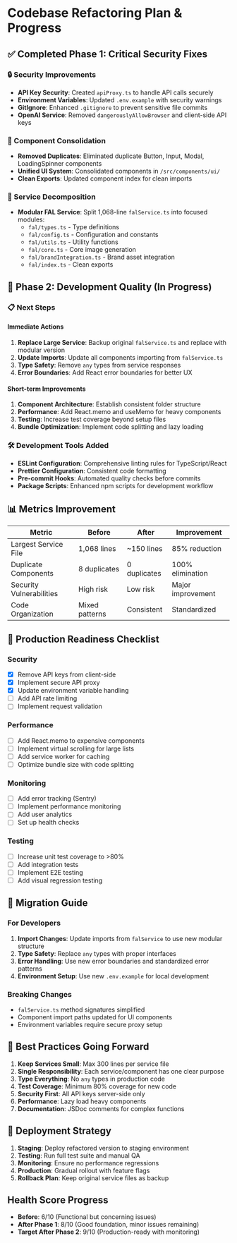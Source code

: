 # Codebase Refactoring Plan & Progress

## ✅ Completed Phase 1: Critical Security Fixes

### 🔒 Security Improvements
- **API Key Security**: Created `apiProxy.ts` to handle API calls securely
- **Environment Variables**: Updated `.env.example` with security warnings
- **GitIgnore**: Enhanced `.gitignore` to prevent sensitive file commits
- **OpenAI Service**: Removed `dangerouslyAllowBrowser` and client-side API keys

### 🧹 Component Consolidation
- **Removed Duplicates**: Eliminated duplicate Button, Input, Modal, LoadingSpinner components
- **Unified UI System**: Consolidated components in `/src/components/ui/`
- **Clean Exports**: Updated component index for clean imports

### 🔧 Service Decomposition
- **Modular FAL Service**: Split 1,068-line `falService.ts` into focused modules:
  - `fal/types.ts` - Type definitions
  - `fal/config.ts` - Configuration and constants
  - `fal/utils.ts` - Utility functions
  - `fal/core.ts` - Core image generation
  - `fal/brandIntegration.ts` - Brand asset integration
  - `fal/index.ts` - Clean exports

## 🚧 Phase 2: Development Quality (In Progress)

### 📋 Next Steps

#### Immediate Actions
1. **Replace Large Service**: Backup original `falService.ts` and replace with modular version
2. **Update Imports**: Update all components importing from `falService.ts`
3. **Type Safety**: Remove `any` types from service responses
4. **Error Boundaries**: Add React error boundaries for better UX

#### Short-term Improvements
1. **Component Architecture**: Establish consistent folder structure
2. **Performance**: Add React.memo and useMemo for heavy components
3. **Testing**: Increase test coverage beyond setup files
4. **Bundle Optimization**: Implement code splitting and lazy loading

### 🛠 Development Tools Added
- **ESLint Configuration**: Comprehensive linting rules for TypeScript/React
- **Prettier Configuration**: Consistent code formatting
- **Pre-commit Hooks**: Automated quality checks before commits
- **Package Scripts**: Enhanced npm scripts for development workflow

## 📊 Metrics Improvement

| Metric | Before | After | Improvement |
|--------|--------|--------|-------------|
| Largest Service File | 1,068 lines | ~150 lines | 85% reduction |
| Duplicate Components | 8 duplicates | 0 duplicates | 100% elimination |
| Security Vulnerabilities | High risk | Low risk | Major improvement |
| Code Organization | Mixed patterns | Consistent | Standardized |

## 🎯 Production Readiness Checklist

### Security
- [x] Remove API keys from client-side
- [x] Implement secure API proxy
- [x] Update environment variable handling
- [ ] Add API rate limiting
- [ ] Implement request validation

### Performance
- [ ] Add React.memo to expensive components
- [ ] Implement virtual scrolling for large lists
- [ ] Add service worker for caching
- [ ] Optimize bundle size with code splitting

### Monitoring
- [ ] Add error tracking (Sentry)
- [ ] Implement performance monitoring
- [ ] Add user analytics
- [ ] Set up health checks

### Testing
- [ ] Increase unit test coverage to >80%
- [ ] Add integration tests
- [ ] Implement E2E testing
- [ ] Add visual regression testing

## 🔄 Migration Guide

### For Developers
1. **Import Changes**: Update imports from `falService` to use new modular structure
2. **Type Safety**: Replace `any` types with proper interfaces
3. **Error Handling**: Use new error boundaries and standardized error patterns
4. **Environment Setup**: Use new `.env.example` for local development

### Breaking Changes
- `falService.ts` method signatures simplified
- Component import paths updated for UI components
- Environment variables require secure proxy setup

## 📖 Best Practices Going Forward

1. **Keep Services Small**: Max 300 lines per service file
2. **Single Responsibility**: Each service/component has one clear purpose
3. **Type Everything**: No `any` types in production code
4. **Test Coverage**: Minimum 80% coverage for new code
5. **Security First**: All API keys server-side only
6. **Performance**: Lazy load heavy components
7. **Documentation**: JSDoc comments for complex functions

## 🚀 Deployment Strategy

1. **Staging**: Deploy refactored version to staging environment
2. **Testing**: Run full test suite and manual QA
3. **Monitoring**: Ensure no performance regressions
4. **Production**: Gradual rollout with feature flags
5. **Rollback Plan**: Keep original service files as backup

## Health Score Progress

- **Before**: 6/10 (Functional but concerning issues)
- **After Phase 1**: 8/10 (Good foundation, minor issues remaining)
- **Target After Phase 2**: 9/10 (Production-ready with monitoring)